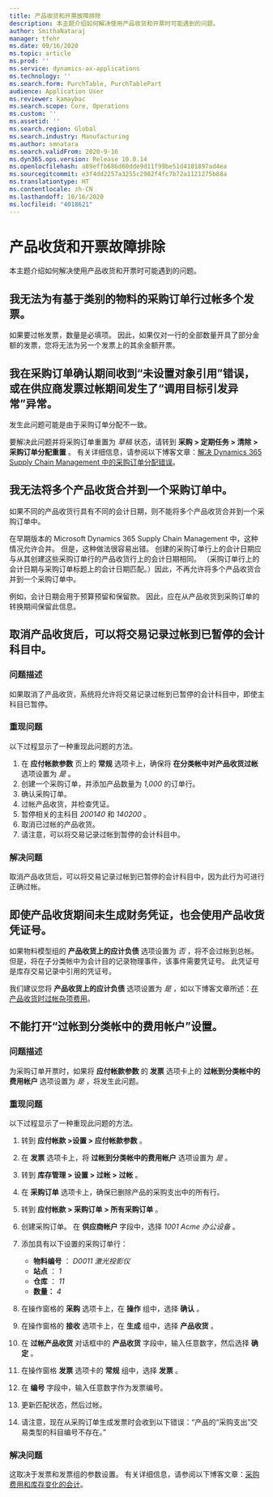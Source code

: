 ```yaml
---
title: 产品收货和开票故障排除
description: 本主题介绍如何解决使用产品收货和开票时可能遇到的问题。
author: SmithaNataraj
manager: tfehr
ms.date: 09/16/2020
ms.topic: article
ms.prod: ''
ms.service: dynamics-ax-applications
ms.technology: ''
ms.search.form: PurchTable, PurchTablePart
audience: Application User
ms.reviewer: kamaybac
ms.search.scope: Core, Operations
ms.custom: ''
ms.assetid: ''
ms.search.region: Global
ms.search.industry: Manufacturing
ms.author: smnatara
ms.search.validFrom: 2020-9-16
ms.dyn365.ops.version: Release 10.0.14
ms.openlocfilehash: a89effb686d60dde9d11f99be51d4101897ad4ea
ms.sourcegitcommit: e3f4dd2257a3255c2982f4fc7b72a1121275b88a
ms.translationtype: HT
ms.contentlocale: zh-CN
ms.lasthandoff: 10/16/2020
ms.locfileid: "4018621"
---
```

# <a name="troubleshoot-product-receipts-and-invoicing"></a>产品收货和开票故障排除

本主题介绍如何解决使用产品收货和开票时可能遇到的问题。

## <a name="i-cant-post-more-than-one-invoice-for-a-purchase-order-line-that-has-category-based-items"></a>我无法为有基于类别的物料的采购订单行过帐多个发票。

如果要过帐发票，数量是必填项。 因此，如果仅对一行的全部数量开具了部分金额的发票，您将无法为另一个发票上的其余金额开票。

## <a name="i-receive-an-object-reference-not-set-error-during-purchase-order-confirmation-or-an-exception-has-been-thrown-by-the-target-of-an-invocation-exception-occurs-during-vendor-invoice-posting"></a>我在采购订单确认期间收到“未设置对象引用”错误，或在供应商发票过帐期间发生了“调用目标引发异常”异常。

发生此问题可能是由于采购订单分配不一致。

要解决此问题并将采购订单重置为 *草稿* 状态，请转到 **采购 \> 定期任务 \> 清除 \> 采购订单分配重置** 。 有关详细信息，请参阅以下博客文章：[解决 Dynamics 365 Supply Chain Management 中的采购订单分配错误](https://cloudblogs.microsoft.com/dynamics365/it/2020/08/12/resolve-po-distribution-errors-in-dynamics-365-supply-chain-management/)。

## <a name="i-cant-consolidate-multiple-product-receipts-into-a-single-purchase-order"></a>我无法将多个产品收货合并到一个采购订单中。

如果不同的产品收货行具有不同的会计日期，则不能将多个产品收货合并到一个采购订单中。

在早期版本的 Microsoft Dynamics 365 Supply Chain Management 中，这种情况允许合并。 但是，这种做法很容易出错。 创建的采购订单行上的会计日期应与从其创建这些采购订单行的产品收货行上的会计日期相同。 （采购订单行上的会计日期与采购订单标题上的会计日期匹配。）因此，不再允许将多个产品收货合并到一个采购订单中。

例如，会计日期会用于预算预留和保留款。 因此，应在从产品收货到采购订单的转换期间保留此信息。

## <a name="when-product-receipts-are-canceled-transactions-can-be-posted-to-a-suspended-ledger-account"></a>取消产品收货后，可以将交易记录过帐到已暂停的会计科目中。

### <a name="issue-description"></a>问题描述

如果取消了产品收货，系统将允许将交易记录过帐到已暂停的会计科目中，即使主科目已暂停。

### <a name="reproduce-the-issue"></a>重现问题

以下过程显示了一种重现此问题的方法。

1. 在 **应付帐款参数** 页上的 **常规** 选项卡上，确保将 **在分类帐中对产品收货过帐** 选项设置为 *是* 。
1. 创建一个采购订单，并添加产品数量为 *1,000* 的订单行。
1. 确认采购订单。
1. 过帐产品收货，并检查凭证。
1. 暂停相关的主科目 *200140* 和 *140200* 。
1. 取消已过帐的产品收货。
1. 请注意，可以将交易记录过帐到暂停的会计科目中。

### <a name="issue-resolution"></a>解决问题

取消产品收货后，可以将交易记录过帐到已暂停的会计科目中，因为此行为可进行正确过帐。

## <a name="a-product-receipt-voucher-number-is-consumed-even-if-no-financial-voucher-is-generated-during-product-receipt"></a>即使产品收货期间未生成财务凭证，也会使用产品收货凭证号。

如果物料模型组的 **产品收货上的应计负债** 选项设置为 *否* ，将不会过帐到总帐。 但是，将在子分类帐中为会计目的记录物理事件，该事件需要凭证号。 此凭证号是库存交易记录中引用的凭证号。

我们建议您将 **产品收货上的应计负债** 选项设置为 *是* ，如以下博客文章所述：[在产品收货时过帐杂项费用](https://cloudblogs.microsoft.com/dynamics365/no-audience/2014/11/11/post-misc-charges-at-time-of-product-receipt/)。

## <a name="the-post-to-charge-account-in-ledger-setting-isnt-turned-on"></a>不能打开“过帐到分类帐中的费用帐户”设置。

### <a name="issue-description"></a>问题描述

为采购订单开票时，如果将 **应付帐款参数** 的 **发票** 选项卡上的 **过帐到分类帐中的费用帐户** 选项设置为 *是* ，将发生此问题。

### <a name="reproduce-the-issue"></a>重现问题

以下过程显示了一种重现此问题的方法。

1. 转到 **应付帐款 \>设置 \> 应付帐款参数** 。
1. 在 **发票** 选项卡上，将 **过帐到分类帐中的费用帐户** 选项设置为 *是* 。
1. 转到 **库存管理 \> 设置 \> 过帐 \> 过帐** 。
1. 在 **采购订单** 选项卡上，确保已删除产品的采购支出中的所有行。
1. 转到 **应付帐款 \> 采购订单 \> 所有采购订单** 。
1. 创建采购订单。 在 **供应商帐户** 字段中，选择 *1001 Acme 办公设备* 。
1. 添加具有以下设置的采购订单行：

    - **物料编号** ： *D0011 激光投影仪*
    - **站点** ： *1*
    - **仓库** ： *11*
    - **数量：** *4*

1. 在操作窗格的 **采购** 选项卡上，在 **操作** 组中，选择 **确认** 。
1. 在操作窗格的 **接收** 选项卡上，在 **生成** 组中，选择 **产品收货** 。
1. 在 **过帐产品收货** 对话框中的 **产品收货** 字段中，输入任意数字，然后选择 **确定** 。
1. 在操作窗格 **发票** 选项卡的 **常规** 组中，选择 **发票** 。
1. 在 **编号** 字段中，输入任意数字作为发票编号。
1. 更新匹配状态，然后过帐。
1. 请注意，现在从采购订单生成发票时会收到以下错误：“产品的“采购支出”交易类型的科目编号不存在。”

### <a name="issue-resolution"></a>解决问题

这取决于发票和发票组的参数设置。 有关详细信息，请参阅以下博客文章：[采购费用和库存变化的会计](https://cloudblogs.microsoft.com/dynamics365/no-audience/2014/12/15/accounting-for-purchase-charge-and-stock-variation/)。
